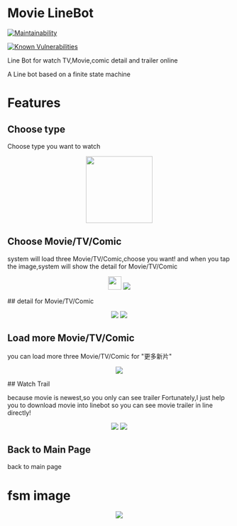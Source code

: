 # Movie LineBot

[![Maintainability](https://api.codeclimate.com/v1/badges/dc7fa47fcd809b99d087/maintainability)](https://codeclimate.com/github/NCKU-CCS/TOC-Project-2020/maintainability)

[![Known Vulnerabilities](https://snyk.io/test/github/NCKU-CCS/TOC-Project-2020/badge.svg)](https://snyk.io/test/github/NCKU-CCS/TOC-Project-2020)

Line Bot for watch TV,Movie,comic detail and trailer online

A Line bot based on a finite state machine

# Features

## Choose type

Choose type you want to watch

<p align=center>
    <img src="feature/mainPage.jpg" width="150" height="150">
</p>

## Choose Movie/TV/Comic

system will load three Movie/TV/Comic,choose you want!
and when you tap the image,system will show the detail for Movie/TV/Comic

<p align=center>
    <img style="width:30px; height:30px;" src="feature/movie.jpg">
    <img src="feature/tv.jpg">

</p>
## detail for Movie/TV/Comic

<p align=center>
    <img src="feature/detail.jpg">
    <img src="feature/detail2.jpg">
</p>

## Load more Movie/TV/Comic

you can load more three Movie/TV/Comic for "更多新片"

<p align=center>
    <img src="feature/loadmore.jpg">
</p>
## Watch Trail

because movie is newest,so you only can see trailer
Fortunately,I just help you to download movie into linebot
so you can see movie trailer in line directly!

<p align=center>
    <img src="feature/trailer.jpg">
    <img src="feature/mp4.jpg">
</p>

## Back to Main Page

back to main page

# fsm image

<p align=center>
    <img src="feature/fsm.png">
</p>
